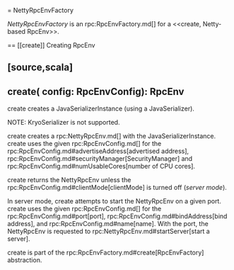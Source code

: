 = NettyRpcEnvFactory

*NettyRpcEnvFactory* is an rpc:RpcEnvFactory.md[] for a <<create, Netty-based RpcEnv>>.

== [[create]] Creating RpcEnv

[source,scala]
----
create(
  config: RpcEnvConfig): RpcEnv
----

create creates a JavaSerializerInstance (using a JavaSerializer).

NOTE: KryoSerializer is not supported.

create creates a rpc:NettyRpcEnv.md[] with the JavaSerializerInstance. create uses the given rpc:RpcEnvConfig.md[] for the rpc:RpcEnvConfig.md#advertiseAddress[advertised address], rpc:RpcEnvConfig.md#securityManager[SecurityManager] and rpc:RpcEnvConfig.md#numUsableCores[number of CPU cores].

create returns the NettyRpcEnv unless the rpc:RpcEnvConfig.md#clientMode[clientMode] is turned off (_server mode_).

In server mode, create attempts to start the NettyRpcEnv on a given port. create uses the given rpc:RpcEnvConfig.md[] for the rpc:RpcEnvConfig.md#port[port], rpc:RpcEnvConfig.md#bindAddress[bind address], and rpc:RpcEnvConfig.md#name[name]. With the port, the NettyRpcEnv is requested to rpc:NettyRpcEnv.md#startServer[start a server].

create is part of the rpc:RpcEnvFactory.md#create[RpcEnvFactory] abstraction.

